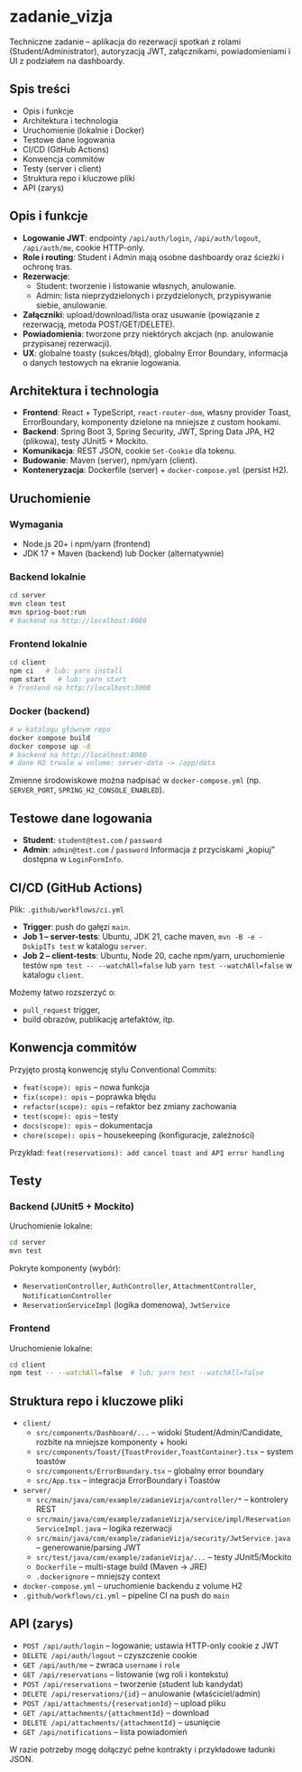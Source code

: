 # zadanie_vizja

Techniczne zadanie – aplikacja do rezerwacji spotkań z rolami (Student/Administrator), autoryzacją JWT, załącznikami, powiadomieniami i UI z podziałem na dashboardy.

## Spis treści
- Opis i funkcje
- Architektura i technologia
- Uruchomienie (lokalnie i Docker)
- Testowe dane logowania
- CI/CD (GitHub Actions)
- Konwencja commitów
- Testy (server i client)
- Struktura repo i kluczowe pliki
- API (zarys)

## Opis i funkcje
- **Logowanie JWT**: endpointy `/api/auth/login`, `/api/auth/logout`, `/api/auth/me`, cookie HTTP-only.
- **Role i routing**: Student i Admin mają osobne dashboardy oraz ścieżki i ochronę tras.
- **Rezerwacje**:
  - Student: tworzenie i listowanie własnych, anulowanie.
  - Admin: lista nieprzydzielonych i przydzielonych, przypisywanie siebie, anulowanie.
- **Załączniki**: upload/download/lista oraz usuwanie (powiązanie z rezerwacją, metoda POST/GET/DELETE).
- **Powiadomienia**: tworzone przy niektórych akcjach (np. anulowanie przypisanej rezerwacji).
- **UX**: globalne toasty (sukces/błąd), globalny Error Boundary, informacja o danych testowych na ekranie logowania.

## Architektura i technologia
- **Frontend**: React + TypeScript, `react-router-dom`, własny provider Toast, ErrorBoundary, komponenty dzielone na mniejsze z custom hookami.
- **Backend**: Spring Boot 3, Spring Security, JWT, Spring Data JPA, H2 (plikowa), testy JUnit5 + Mockito.
- **Komunikacja**: REST JSON, cookie `Set-Cookie` dla tokenu.
- **Budowanie**: Maven (server), npm/yarn (client).
- **Konteneryzacja**: Dockerfile (server) + `docker-compose.yml` (persist H2).

## Uruchomienie
### Wymagania
- Node.js 20+ i npm/yarn (frontend)
- JDK 17 + Maven (backend) lub Docker (alternatywnie)

### Backend lokalnie
```bash
cd server
mvn clean test
mvn spring-boot:run
# backend na http://localhost:8080
```

### Frontend lokalnie
```bash
cd client
npm ci   # lub: yarn install
npm start   # lub: yarn start
# frontend na http://localhost:3000
```

### Docker (backend)
```bash
# w katalogu głównym repo
docker compose build
docker compose up -d
# backend na http://localhost:8080
# dane H2 trwale w volume: server-data -> /app/data
```
Zmienne środowiskowe można nadpisać w `docker-compose.yml` (np. `SERVER_PORT`, `SPRING_H2_CONSOLE_ENABLED`).

## Testowe dane logowania
- **Student**: `student@test.com` / `password`
- **Admin**: `admin@test.com` / `password`
Informacja z przyciskami „kopiuj” dostępna w `LoginFormInfo`.

## CI/CD (GitHub Actions)
Plik: `.github/workflows/ci.yml`
- **Trigger**: push do gałęzi `main`.
- **Job 1 – server-tests**: Ubuntu, JDK 21, cache maven, `mvn -B -e -DskipITs test` w katalogu `server`.
- **Job 2 – client-tests**: Ubuntu, Node 20, cache npm/yarn, uruchomienie testów `npm test -- --watchAll=false` lub `yarn test --watchAll=false` w katalogu `client`.

Możemy łatwo rozszerzyć o:
- `pull_request` trigger,
- build obrazów, publikację artefaktów, itp.

## Konwencja commitów
Przyjęto prostą konwencję stylu Conventional Commits:
- `feat(scope): opis` – nowa funkcja
- `fix(scope): opis` – poprawka błędu
- `refactor(scope): opis` – refaktor bez zmiany zachowania
- `test(scope): opis` – testy
- `docs(scope): opis` – dokumentacja
- `chore(scope): opis` – housekeeping (konfiguracje, zależności)

Przykład: `feat(reservations): add cancel toast and API error handling`

## Testy
### Backend (JUnit5 + Mockito)
Uruchomienie lokalne:
```bash
cd server
mvn test
```
Pokryte komponenty (wybór):
- `ReservationController`, `AuthController`, `AttachmentController`, `NotificationController`
- `ReservationServiceImpl` (logika domenowa), `JwtService`

### Frontend
Uruchomienie lokalne:
```bash
cd client
npm test -- --watchAll=false  # lub: yarn test --watchAll=false
```

## Struktura repo i kluczowe pliki
- `client/`
  - `src/components/Dashboard/...` – widoki Student/Admin/Candidate, rozbite na mniejsze komponenty + hooki
  - `src/components/Toast/{ToastProvider,ToastContainer}.tsx` – system toastów
  - `src/components/ErrorBoundary.tsx` – globalny error boundary
  - `src/App.tsx` – integracja ErrorBoundary i Toastów
- `server/`
  - `src/main/java/com/example/zadanieVizja/controller/*` – kontrolery REST
  - `src/main/java/com/example/zadanieVizja/service/impl/ReservationServiceImpl.java` – logika rezerwacji
  - `src/main/java/com/example/zadanieVizja/security/JwtService.java` – generowanie/parsing JWT
  - `src/test/java/com/example/zadanieVizja/...` – testy JUnit5/Mockito
  - `Dockerfile` – multi-stage build (Maven -> JRE)
  - `.dockerignore` – mniejszy context
- `docker-compose.yml` – uruchomienie backendu z volume H2
- `.github/workflows/ci.yml` – pipeline CI na push do `main`

## API (zarys)
- `POST /api/auth/login` – logowanie; ustawia HTTP-only cookie z JWT
- `DELETE /api/auth/logout` – czyszczenie cookie
- `GET /api/auth/me` – zwraca `username` i `role`
- `GET /api/reservations` – listowanie (wg roli i kontekstu)
- `POST /api/reservations` – tworzenie (student lub kandydat)
- `DELETE /api/reservations/{id}` – anulowanie (właściciel/admin)
- `POST /api/attachments/{reservationId}` – upload pliku
- `GET /api/attachments/{attachmentId}` – download
- `DELETE /api/attachments/{attachmentId}` – usunięcie
- `GET /api/notifications` – lista powiadomień

W razie potrzeby mogę dołączyć pełne kontrakty i przykładowe ładunki JSON.
